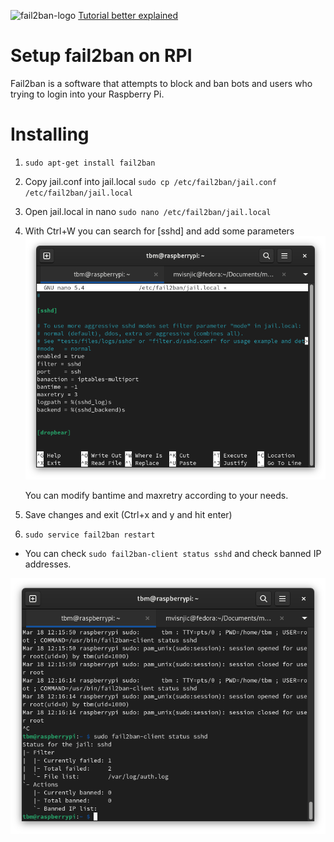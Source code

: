 ![fail2ban-logo](https://www.fail2ban.org/fail2ban_logo.png)
[Tutorial better explained](https://pimylifeup.com/raspberry-pi-fail2ban/)

# Setup fail2ban on RPI

Fail2ban is a software that attempts to block and ban bots and users who trying to login into your Raspberry Pi.

# Installing

1. `sudo apt-get install fail2ban`
2. Copy jail.conf into jail.local `sudo cp /etc/fail2ban/jail.conf /etc/fail2ban/jail.local`
3. Open jail.local in nano `sudo nano /etc/fail2ban/jail.local`
4. With Ctrl+W you can search for [sshd] and add some parameters
   ![jail.local-screenshot](Screenshot%20from%202023-03-18%2012-03-52.png)

   You can modify bantime and maxretry according to your needs.

5. Save changes and exit (Ctrl+x and y and hit enter)
6. `sudo service fail2ban restart`

- You can check `sudo fail2ban-client status sshd` and check banned IP addresses.

![status-sshd](Screenshot%20from%202023-03-18%2012-16-31.png)
